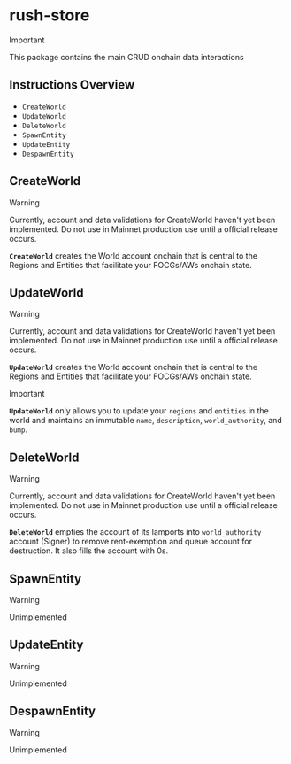 # rush-store

> [!IMPORTANT]
> This package contains the main CRUD onchain data interactions

## Instructions Overview

- `CreateWorld`
- `UpdateWorld`
- `DeleteWorld`
- `SpawnEntity`
- `UpdateEntity`
- `DespawnEntity`

## CreateWorld

> [!WARNING]
> Currently, account and data validations for CreateWorld haven't yet been implemented. Do not use in Mainnet production use until a official release occurs.

**`CreateWorld`** creates the World account onchain that is central to the Regions and Entities that facilitate your FOCGs/AWs onchain state.

## UpdateWorld

> [!WARNING]
> Currently, account and data validations for CreateWorld haven't yet been implemented. Do not use in Mainnet production use until a official release occurs.

**`UpdateWorld`** creates the World account onchain that is central to the Regions and Entities that facilitate your FOCGs/AWs onchain state.

> [!IMPORTANT]
> **`UpdateWorld`** only allows you to update your `regions` and `entities` in the world and maintains an immutable `name`, `description`, `world_authority`, and `bump`.

## DeleteWorld

> [!WARNING]
> Currently, account and data validations for CreateWorld haven't yet been implemented. Do not use in Mainnet production use until a official release occurs.

**`DeleteWorld`** empties the account of its lamports into `world_authority` account (Signer) to remove rent-exemption and queue account for destruction. It also fills the account with 0s.

## SpawnEntity

> [!WARNING]
> Unimplemented

## UpdateEntity

> [!WARNING]
> Unimplemented

## DespawnEntity

> [!WARNING]
> Unimplemented
